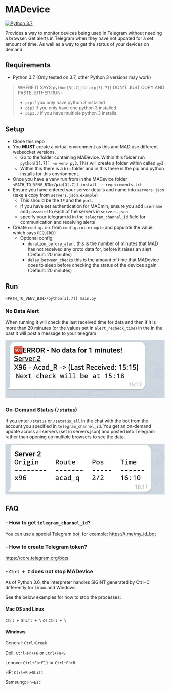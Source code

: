 # MADevice

[![Python 3.7](https://img.shields.io/badge/python-3.7-blue.svg)](https://www.python.org/downloads/release/python-370/)

Provides a way to monitor devices being used in Telegram without needing a browser. Get alerts in Telegram when they have not updated for a set amount of time. As well as a way to get the status of your devices on demand.

## Requirements
* Python 3.7 (Only tested on 3.7, other Python 3 versions may work)

> WHERE IT SAYS `python[3[.7]]` or  `pip[3[.7]]` DON'T JUST COPY AND PASTE. EITHER RUN:
> * `pip` if you only have python 3 installed
> * `pip3` if you only have one python 3 installed
> * `pip3.7` if you have multiple python 3 installs.

## Setup
* Clone this repo
* You **MUST** create a virtual environment as this and MAD use different websocket versions.
   * Go to the folder containing MADevice. Within this folder run `python[3[.7]] -m venv py3`. This will create a folder within called `py3`
   * Within this there is a `bin` folder and in this there is the pip and python installs for this envrionment.
* Once you have a venv run from in the MADevice folder `<PATH_TO_VENV_BIN>/pip[3[.7]] install -r requirements.txt`
* Ensure you have entered your server details and name into `servers.json` (take a copy from `servers.json.example`)
    * This should be the `IP` and the `port`.
    * If you have set authentication for MADmin, ensure you add `username` and `password` to each of the servers in `servers.json`
    * specify your telegram id in the `telegram_channel_id` field for communication and receiving alerts
* Create `config.ini` from `config.ini.example` and populate the value which says `REQUIRED`
    * Optional config
        * `duration_before_alert` this is the number of minutes that MAD has not received any proto data for, before it raises an alert (Default: 20 minutes)
        * `delay_between_checks` this is the amount of time that MADevice does to sleep before checking the status of the devices again (Default: 20 minutes)

## Run

```
<PATH_TO_VENV_BIN>/python[3[.7]] main.py
```

### No Data Alert
When running it will check the last received time for data and then if it is more than 20 minutes (or the values set in `alert_recheck_time`) in the in the past it will post a message to  your telegram

![alert image](images/alert.png)

### On-Demand Status (`/status`)

If you enter `/status` or `/satatus_all` in the chat with the bot from the account you specified in `telegram_channel_id`. You get an on-demand update across all servers (set in servers.json) and posted into Telegram rather than opening up multiple browsers to see the data.

![status image](images/status.png)


## FAQ

### - How to get `telegram_channel_id`?

You can use a special Telegram bot, for example:
https://t.me/my_id_bot

### - How to create Telegram token?

https://core.telegram.org/bots

### - `Ctrl + C` does not stop MADevice
As of Python 3.6, the interpreter handles SIGINT generated by Ctrl+C differently for Linux and Windows.

See the below examples for how to stop the processes:
#### Mac OS and Linux

`Ctrl + Shift + \` or `Ctrl + \`

#### Windows

General: `Ctrl+Break`

Dell: `Ctrl+Fn+F6` or `Ctrl+Fn+S`

Lenovo: `Ctrl+Fn+F11` or `Ctrl+Fn+B`

HP: `Ctrl+Fn+Shift`

Samsung: `Fn+Esc`
